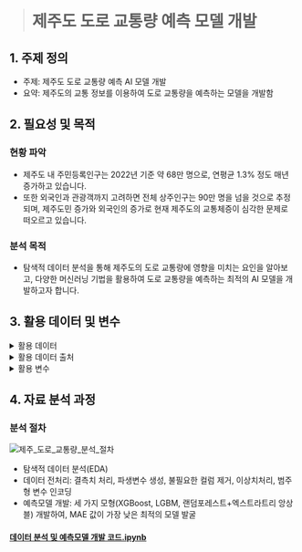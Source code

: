 > # 제주도 도로 교통량 예측 모델 개발

## 1. 주제 정의
* 주제: 제주도 도로 교통량 예측 AI 모델 개발
* 요약: 제주도의 교통 정보를 이용하여 도로 교통량을 예측하는 모델을 개발함

## 2. 필요성 및 목적
### 현황 파악
* 제주도 내 주민등록인구는 2022년 기준 약 68만 명으로, 연평균 1.3% 정도 매년 증가하고 있습니다.
* 또한 외국인과 관광객까지 고려하면 전체 상주인구는 90만 명을 넘을 것으로 추정되며, 제주도민 증가와 외국인의 증가로 현재 제주도의 교통체증이 심각한 문제로 떠오르고 있습니다.

### 분석 목적
* 탐색적 데이터 분석을 통해 제주도의 도로 교통량에 영향을 미치는 요인을 알아보고, 다양한 머신러닝 기법을 활용하여 도로 교통량을 예측하는 최적의 AI 모델을 개발하고자 합니다.

## 3. 활용 데이터 및 변수

<details>
<summary>활용 데이터</summary>
<div markdown="1">       

* train 데이터(.csv)  
-2022년 8월 이전 데이터만 존재 (단, 날짜가 모두 연속적이지 않음)  
-4,701,217개의 데이터  
-id: 샘플별 고유 id  
-target: 도로의 차량 평균 속도(km)  

|id|base_date|day_of_week|base_hour|lane_count|road_rating|road_name|multi_linked|connect_code|maximum_speed_limit|vehicle_restricted|weight_restricted|height_restricted|road_type|start_node_name|start_latitude|start_longitude|start_turn_restricted|end_node_name|end_latitude|end_longitude|end_turn_restricted|target|
|------|---|---|---|---|---|---|---|---|---|---|---|---|---|---|----|---|---|---|---|---|---|---|
|TRAIN_0000000|20220623|목|17|1|106|지방도1112호선|0|0|60.0|0|32400|0|3|제3교래교|33.427747|126.662612|없음|제3교래교|33.427749|126.662335|없음|52.0|
|TRAIN_0000001|20220728|목|21|2|103|일반국도11호선|0|0|60.0|0|0|0|0|광양사거리|33.500730|126.529107|있음|KAL사거리|33.504811|126.526240|없음|30.0|
|TRAIN_0000002|20211010|일|7|2|103|일반국도16호선|0|0|80.0|0|0|0|0|창고천교|33.279145|126.368598|없음|상창육교|33.280072|126.362147|없음|61.0|
|...|...|...|...|...|...|...|...|...|...|...|...|...|...|...|...|...|...|...|...|...|...|...|
  
* test 데이터(.csv)  
-2022년 8월 데이터만 존재 (단, 날짜가 모두 연속적이지 않음)  
-291,241개의 데이터  

|id|base_date|day_of_week|base_hour|lane_count|road_rating|road_name|multi_linked|connect_code|maximum_speed_limit|vehicle_restricted|weight_restricted|height_restricted|road_type|start_node_name|start_latitude|start_longitude|start_turn_restricted|end_node_name|end_latitude|end_longitude|end_turn_restricted|
|------|---|---|---|---|---|---|---|---|---|---|---|---|---|---|----|---|---|---|---|---|---|
|TEST_000000|20220825|목|17|3|107|연삼로|0|0|70.0|0|0|0|0|산지2교|33.499427|126.541298|없음|제주은행사거리|33.500772|126.543837|있음|
|TEST_000001|20220809|화|12|2|103|일반국도12호선|0|0|70.0|0|0|0|3|중문입구|33.33.258507|126.427003|없음|관광단지입구|33.258119|126.415840|없음|
|TEST_000002|20220805|금|2|1|103|일반국도16호선|0|0|60.0|0|0|0|0|도순3교|33.258960|126.476508|없음|도순2교|33.259206|126.474687|없음|
|...|...|...|...|...|...|...|...|...|...|...|...|...|...|...|...|...|...|...|...|...|...|

</div>
</details>


<details>
<summary>활용 데이터 출처</summary>
<div markdown="1">       

* [DACON - 제주도 도로 교통량 예측 AI 경진대회](https://dacon.io/competitions/official/235985/data)

</div>
</details>

<details>
<summary>활용 변수</summary>
<div markdown="1">

|변수명|변수 설명|
|----|----------|
|id|아이디|
|base_date|날짜|
|day_of_week|요일|
|base_hour|시간대|
|road_in_use|도로사용여부|
|lane_count|차로수|
|road_rating|도로등급|
|multi_linked|중용구간 여부|
|connect_code|연결로 코드|
|maximum_speed_limit|최고속도제한|
|weight_restricted|통과제한하중|
|height_restricted|통과제한높이|
|road_type|도로유형|
|start_latitude|시작지점의 위도|
|start_longitude|시작지점의 경도|
|start_turn_restricted|시작 지점의 회전제한 유무|
|end_latitude|도착지점의 위도|
|end_longitude|도착지점의 경도|
|end_turn_restricted|도작지점의 회전제한 유무|
|road_name|도로명|
|start_node_name|시작지점명|
|end_node_name|도착지점명|
|vehicle_restricted|통과제한차량|
|target|평균속도(km)|


</div>
</details>
  
  
  
## 4. 자료 분석 과정  

### 분석 절차  
![제주_도로_교통량_분석_절차](https://user-images.githubusercontent.com/118996664/208552474-d2fc3348-3a73-4519-aec8-726edeeffec0.png)  

* 탐색적 데이터 분석(EDA)  
* 데이터 전처리: 결측치 처리, 파생변수 생성, 불필요한 컬럼 제거, 이상치처리, 범주형 변수 인코딩  
* 예측모델 개발: 세 가지 모형(XGBoost, LGBM, 랜덤포레스트+엑스트라트리 앙상블) 개발하여, MAE 값이 가장 낮은 최적의 모델 발굴  

#### [데이터 분석 및 예측모델 개발 코드.ipynb](https://github.com/jiazzang/Study-2022-jeju-traffic-volume-data-analysis/blob/main/%EB%8D%B0%EC%9D%B4%ED%84%B0_%EC%A0%84%EC%B2%98%EB%A6%AC_%EB%B0%8F_%EB%AA%A8%EB%8D%B8_%EA%B0%9C%EB%B0%9C.ipynb) 
